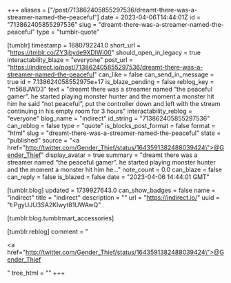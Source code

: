 +++
aliases = ["/post/713862405855297536/dreamt-there-was-a-streamer-named-the-peaceful"]
date = 2023-04-06T14:44:01Z
id = "713862405855297536"
slug = "dreamt-there-was-a-streamer-named-the-peaceful"
type = "tumblr-quote"

[tumblr]
timestamp = 1680792241.0
short_url = "https://tmblr.co/ZY3jbyde9XDlWi00"
should_open_in_legacy = true
interactability_blaze = "everyone"
post_url = "https://indirect.io/post/713862405855297536/dreamt-there-was-a-streamer-named-the-peaceful"
can_like = false
can_send_in_message = true
id = 7.138624058552975e+17
is_blaze_pending = false
reblog_key = "m568JWD3"
text = "dreamt there was a streamer named “the peaceful gamer”. he started playing monster hunter and the moment a monster hit him he said “not peaceful”, put the controller down and left with the stream continuing in his empty room for 3 hours"
interactability_reblog = "everyone"
blog_name = "indirect"
id_string = "713862405855297536"
can_reblog = false
type = "quote"
is_blocks_post_format = false
format = "html"
slug = "dreamt-there-was-a-streamer-named-the-peaceful"
state = "published"
source = "<a href=\"http://twitter.com/Gender_Thief/status/1643591382488039424\">@Gender_Thief</a>"
display_avatar = true
summary = "dreamt there was a streamer named “the peaceful gamer”. he started playing monster hunter and the moment a monster hit him he..."
note_count = 0.0
can_blaze = false
can_reply = false
is_blazed = false
date = "2023-04-06 14:44:01 GMT"

[tumblr.blog]
updated = 1739927643.0
can_show_badges = false
name = "indirect"
title = "indirect"
description = ""
url = "https://indirect.io/"
uuid = "t:PgyUJU3SA2Klwyt81UWAwQ"

[tumblr.blog.tumblrmart_accessories]

[tumblr.reblog]
comment = "<p><a href=\"http://twitter.com/Gender_Thief/status/1643591382488039424\">@Gender_Thief</a></p>"
tree_html = ""
+++
